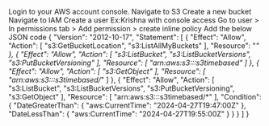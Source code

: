 Login to your AWS account console.
Navigate to S3
Create a new bucket
Navigate to IAM 
Create a user Ex:Krishna with console access
Go to user > In permissions tab > Add permission > create inline policy
Add the below JSON code
{
    "Version": "2012-10-17",
    "Statement": [
        {
            "Effect": "Allow",
            "Action": [
                "s3:GetBucketLocation",
                "s3:ListAllMyBuckets"
            ],
            "Resource": "*"
        },
        {
            "Effect": "Allow",
            "Action": [
                "s3:ListBucket",
                "s3:ListBucketVersions",
                "s3:PutBucketVersioning"
            ],
            "Resource": [
                "arn:aws:s3:::s3timebased"
            ]
        },
        {
            "Effect": "Allow",
            "Action": [
                "s3:GetObject"
            ],
            "Resource": [
                "arn:aws:s3:::s3timebased/*"
            ]
        },
        {
            "Effect": "Allow",
            "Action": [
                "s3:ListBucket",
                "s3:ListBucketVersions",
                "s3:PutBucketVersioning",
                "s3:GetObject"
            ],
            "Resource": [
                "arn:aws:s3:::s3timebased/*"
            ],
            "Condition": {
                "DateGreaterThan": {
                    "aws:CurrentTime": "2024-04-27T19:47:00Z"
                },
                "DateLessThan": {
                    "aws:CurrentTime": "2024-04-27T19:55:00Z"
                }
            }
        }
    ]
}
